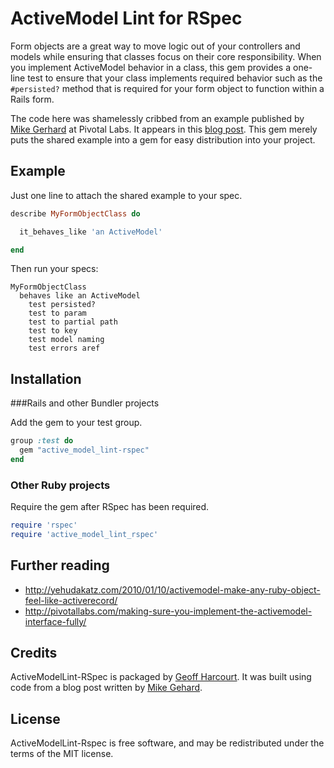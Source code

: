 # ActiveModel Lint for RSpec

Form objects are a great way to move logic out of your controllers and models while ensuring that classes focus on their core responsibility. When you implement ActiveModel behavior in a class, this gem provides a one-line test to ensure that your class implements required behavior such as the ````#persisted?```` method that is required for your form object to function within a Rails form.

The code here was shamelessly cribbed from an example published by [Mike Gerhard](http://github.com/msgehard) at Pivotal Labs. It appears in this [blog post](http://pivotallabs.com/making-sure-you-implement-the-activemodel-interface-fully/). This gem merely puts the shared example into a gem for easy distribution into your project.

## Example

Just one line to attach the shared example to your spec.

```ruby
describe MyFormObjectClass do

  it_behaves_like 'an ActiveModel'

end
```

Then run your specs:

```
MyFormObjectClass
  behaves like an ActiveModel
    test persisted?
    test to param
    test to partial path
    test to key
    test model naming
    test errors aref
```

## Installation

###Rails and other Bundler projects

Add the gem to your test group.

```ruby
group :test do
  gem "active_model_lint-rspec"
end
```

### Other Ruby projects

Require the gem after RSpec has been required.

```ruby
require 'rspec'
require 'active_model_lint_rspec'
```

## Further reading
* http://yehudakatz.com/2010/01/10/activemodel-make-any-ruby-object-feel-like-activerecord/
* http://pivotallabs.com/making-sure-you-implement-the-activemodel-interface-fully/

## Credits

ActiveModelLint-RSpec is packaged by [Geoff
Harcourt](http://github.com/geoffharcourt). It was built using code
from a blog post written by [Mike Gehard](http://github/msgehard).

## License

ActiveModelLint-Rspec is free software, and may be redistributed under the terms of the MIT license.
